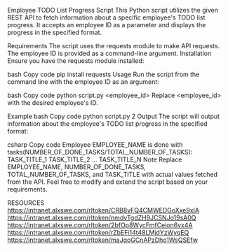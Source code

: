 Employee TODO List Progress Script
This Python script utilizes the given REST API to fetch information about a specific employee's TODO list progress. It accepts an employee ID as a parameter and displays the progress in the specified format.

Requirements
The script uses the requests module to make API requests.
The employee ID is provided as a command-line argument.
Installation
Ensure you have the requests module installed:

bash
Copy code
pip install requests
Usage
Run the script from the command line with the employee ID as an argument:

bash
Copy code
python script.py <employee_id>
Replace <employee_id> with the desired employee's ID.

Example
bash
Copy code
python script.py 2
Output
The script will output information about the employee's TODO list progress in the specified format:

csharp
Copy code
Employee EMPLOYEE_NAME is done with tasks(NUMBER_OF_DONE_TASKS/TOTAL_NUMBER_OF_TASKS):
    TASK_TITLE_1
    TASK_TITLE_2
    ...
    TASK_TITLE_N
Note
Replace EMPLOYEE_NAME, NUMBER_OF_DONE_TASKS, TOTAL_NUMBER_OF_TASKS, and TASK_TITLE with actual values fetched from the API.
Feel free to modify and extend the script based on your requirements.

RESOURCES
https://intranet.alxswe.com/rltoken/CRB8vFQ4CMWEDGoXxe9xIA
https://intranet.alxswe.com/rltoken/nmdvTgdZH9JCSNJo19sA0Q
https://intranet.alxswe.com/rltoken/2bfOp8WycFmfCeion6vx4A
https://intranet.alxswe.com/rltoken/rZbEFi14t48LMjdYzWyqEQ
https://intranet.alxswe.com/rltoken/maJqoGCnAPzDho1WsQSEfw